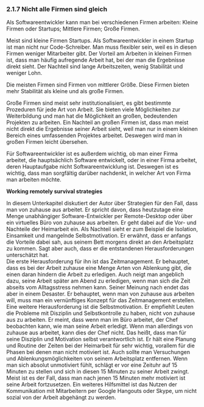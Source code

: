 ### 2.1.7 Nicht alle Firmen sind gleich

Als Softwareentwickler kann man bei verschiedenen Firmen arbeiten: Kleine Firmen oder Startups; Mittlere Firmen; Große Firmen.

Meist sind kleine Firmen Startups. Als Softwareentwickler in einem Startup ist man nicht nur Code-Schreiber. Man muss flexibler sein, weil es in diesen Firmen weniger Mitarbeiter gibt. Der Vorteil am Arbeiten in kleinen Firmen ist, dass man häufig aufregende Arbeit hat, bei der man die Ergebnisse direkt sieht. Der Nachteil sind lange Arbeitszeiten, wenig Stabilität und weniger Lohn.

Die meisten Firmen sind Firmen von mittlerer Größe. Diese Firmen bieten mehr Stabilität als kleine und als große Firmen.

Große Firmen sind meist sehr institutionalisiert, es gibt bestimmte Prozeduren für jede Art von Arbeit. Sie bieten viele Möglichkeiten zur Weiterbildung und man hat die Möglichkeit an großen, bedeutenden Projekten zu arbeiten. Ein Nachteil an großen Firmen ist, dass man meist nicht direkt die Ergebnisse seiner Arbeit sieht, weil man nur in einem kleinen Bereich eines umfassenden Projektes arbeitet. Deswegen wird man in großen Firmen leicht übersehen.

Für Softwareentwickler ist es außerdem wichtig, ob man einer Firma arbeitet, die hauptsächlich Software entwickelt, oder in einer Firma arbeitet, deren Hauptaufgabe nicht Softwareentwicklung ist. Deswegen ist es wichtig, dass man sorgfältig darüber nachdenkt, in welcher Art von Firma man arbeiten möchte.

**Working remotely survival strategies**

In diesem Unterkapitel diskutiert der Autor über Strategien für den Fall, dass man von zuhause aus arbeitet. Er spricht davon, dass heutzutage eine Menge unabhängiger Software-Entwickler per Remote-Desktop oder über ein virtuelles Büro von zuhause aus arbeiten. Er geht dabei auf die Vor- und Nachteile der Heimarbeit ein. Als Nachteil sieht er zum Beispiel die Isolation, Einsamkeit und mangelnde Selbstmotivation. Er erwähnt, dass er anfangs die Vorteile dabei sah, aus seinem Bett morgens direkt an den Arbeitsplatz zu kommen. Sagt aber auch, dass er die entstandenen Herausforderungen unterschätzt hat.  
Die erste Herausforderung für ihn ist das Zeitmanagement. Er behauptet, dass es bei der Arbeit zuhause eine Menge Arten von Ablenkung gibt, die einen daran hindern die Arbeit zu erledigen. Auch neigt man angeblich dazu, seine Arbeit später am Abend zu erledigen, wenn man sich die Zeit abseits vom Alltagsstress nehmen kann. Seiner Meinung nach endet das aber in einem Desaster. Er behauptet, wenn man von zuhause aus arbeiten will, muss man ein vernünftiges Konzept für das Zeitmanagement erstellen.  
Eine weitere Herausforderung ist die Selbstmotivation. Er empfiehlt Leuten die Probleme mit Disziplin und Selbstkontrolle zu haben, nicht von zuhause aus zu arbeiten. Er meint, dass wenn man im Büro arbeitet, der Chef beobachten kann, wie man seine Arbeit erledigt. Wenn man allerdings von zuhause aus arbeitet, kann dies der Chef nicht. Das heißt, dass man für seine Disziplin und Motivation selbst verantwortlich ist. Er hält eine Planung und Routine der Zeiten bei der Heimarbeit für sehr wichtig, vorallem für die Phasen bei denen man nicht motiviert ist. Auch sollte man Versuchungen und Ablenkungsmöglichkeiten von seinem Arbeitsplatz entfernen. Wenn man sich absolut unmotiviert fühlt, schlägt er vor eine Zeituhr auf 15 Minuten zu stellen und sich in diesen 15 Minuten zu seiner Arbeit zwingt. Meist ist es der Fall, dass man nach jenen 15 Minuten mehr motiviert ist seine Arbeit fortzusetzen. Ein weiteres Hilfsmittel ist das Nutzen der Kommunikation mit Mitarbeitern per Google Hangouts oder Skype, um nicht sozial von der Arbeit abgehängt zu werden.

